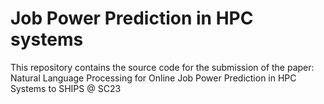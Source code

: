 # Job Power Prediction in HPC systems

This repository contains the source code for the submission of the paper: Natural Language Processing for Online Job Power Prediction in HPC Systems to SHIPS @ SC23
